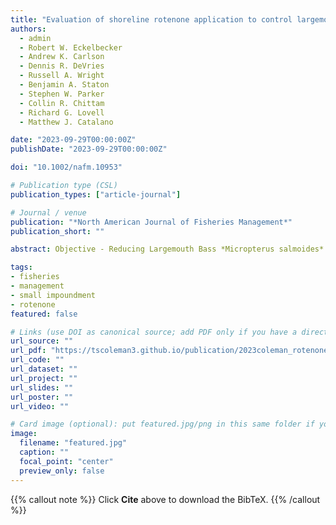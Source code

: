 ```yaml
---
title: "Evaluation of shoreline rotenone application to control largemouth bass recruitment in small impoundments"
authors:
  - admin
  - Robert W. Eckelbecker
  - Andrew K. Carlson
  - Dennis R. DeVries
  - Russell A. Wright
  - Benjamin A. Staton
  - Stephen W. Parker
  - Collin R. Chittam
  - Richard G. Lovell
  - Matthew J. Catalano

date: "2023-09-29T00:00:00Z"
publishDate: "2023-09-29T00:00:00Z"

doi: "10.1002/nafm.10953"

# Publication type (CSL)
publication_types: ["article-journal"]

# Journal / venue
publication: "*North American Journal of Fisheries Management*"
publication_short: ""

abstract: Objective - Reducing Largemouth Bass *Micropterus salmoides* recruitment and therefore population density could benefit recreational fisheries in small impoundments by improving individual growth rates and increasing the average size and condition of Largemouth Bass. To achieve these effects, methods of controlling Largemouth Bass recruitment should avoid reducing the productivity of their primary prey species, the Bluegill *Lepomis macrochirus*. Methods - We tested this hypothesis by evaluating the effects of shoreline rotenone application on the density of Bluegill and the density, growth, and survival of age‐0 and age‐1 Largemouth Bass in 15 Alabama small impoundments. Result - After treatment, Largemouth Bass age‐0 densities declined and mean age‐1 length increased, whereas Bluegill populations were not significantly reduced. Conclusion - Our study indicates that shoreline rotenone application may be a valuable method for reducing Largemouth Bass recruitment and increasing the growth of age‐1 Largemouth Bass in small impoundments. However, further research is needed to understand the effects of treatment on nontarget fishes and to better assess the effects of factors such as impoundment surface area and treatment frequency and duration on the ultimate utility of the approach.

tags: 
- fisheries
- management
- small impoundment
- rotenone
featured: false

# Links (use DOI as canonical source; add PDF only if you have a direct/public link)
url_source: ""
url_pdf: "https://tscoleman3.github.io/publication/2023coleman_rotenone/paper.pdf"
url_code: ""
url_dataset: ""
url_project: ""
url_slides: ""
url_poster: ""
url_video: ""

# Card image (optional): put featured.jpg/png in this same folder if you want a thumbnail
image: 
  filename: "featured.jpg"
  caption: ""
  focal_point: "center"
  preview_only: false
---
```


{{% callout note %}}
Click **Cite** above to download the BibTeX.
{{% /callout %}}